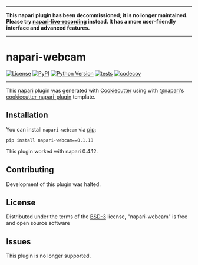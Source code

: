 ----------------------------------

**This napari plugin has been decommissioned; it is no longer maintained. Please try [napari-live-recording](https://github.com/jacopoabramo/napari-live-recording) instead. 
It has a more user-friendly interface and advanced features.**

----------------------------------

# napari-webcam

[![License](https://img.shields.io/pypi/l/napari-webcam.svg?color=green)](https://github.com/haesleinhuepf/napari-webcam/raw/master/LICENSE)
[![PyPI](https://img.shields.io/pypi/v/napari-webcam.svg?color=green)](https://pypi.org/project/napari-webcam)
[![Python Version](https://img.shields.io/pypi/pyversions/napari-webcam.svg?color=green)](https://python.org)
[![tests](https://github.com/haesleinhuepf/napari-webcam/workflows/tests/badge.svg)](https://github.com/haesleinhuepf/napari-webcam/actions)
[![codecov](https://codecov.io/gh/haesleinhuepf/napari-webcam/branch/master/graph/badge.svg)](https://codecov.io/gh/haesleinhuepf/napari-webcam)

----------------------------------

This [napari] plugin was generated with [Cookiecutter] using with [@napari]'s [cookiecutter-napari-plugin] template.

## Installation

You can install `napari-webcam` via [pip]:

    pip install napari-webcam==0.1.18

This plugin worked with napari 0.4.12. 

## Contributing

Development of this plugin was halted.

## License

Distributed under the terms of the [BSD-3] license,
"napari-webcam" is free and open source software

## Issues

This plugin is no longer supported.

[napari]: https://github.com/napari/napari
[Cookiecutter]: https://github.com/audreyr/cookiecutter
[@napari]: https://github.com/napari
[MIT]: http://opensource.org/licenses/MIT
[BSD-3]: http://opensource.org/licenses/BSD-3-Clause
[GNU GPL v3.0]: http://www.gnu.org/licenses/gpl-3.0.txt
[GNU LGPL v3.0]: http://www.gnu.org/licenses/lgpl-3.0.txt
[Apache Software License 2.0]: http://www.apache.org/licenses/LICENSE-2.0
[Mozilla Public License 2.0]: https://www.mozilla.org/media/MPL/2.0/index.txt
[cookiecutter-napari-plugin]: https://github.com/napari/cookiecutter-napari-plugin
[image.sc]: https://image.sc
[napari]: https://github.com/napari/napari
[tox]: https://tox.readthedocs.io/en/latest/
[pip]: https://pypi.org/project/pip/
[PyPI]: https://pypi.org/
